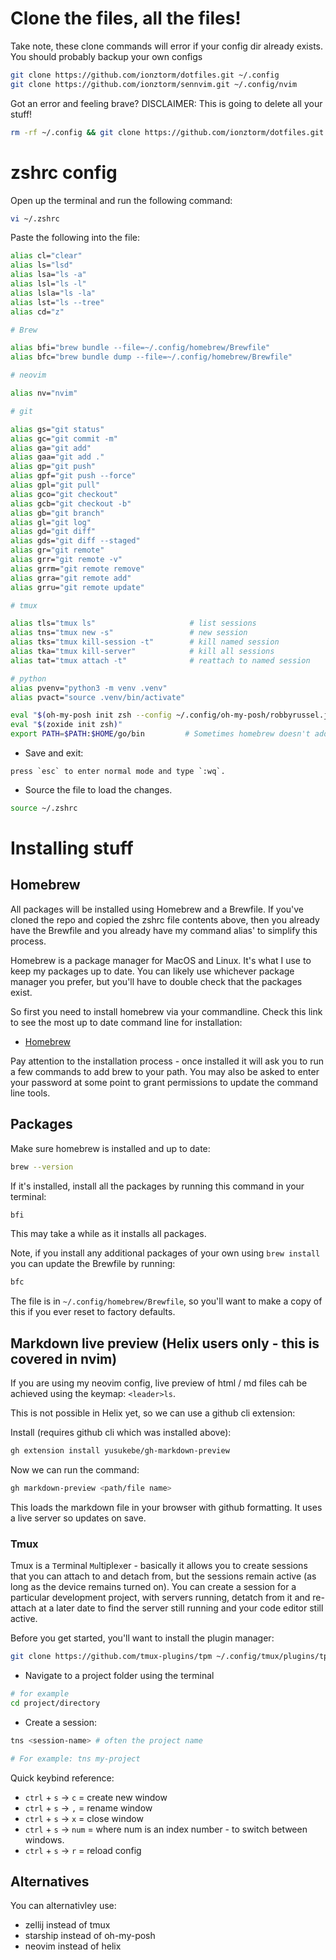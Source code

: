 # Clone the files, all the files!

Take note, these clone commands will error if your config dir already exists. You should probably backup your own configs

```bash
git clone https://github.com/ionztorm/dotfiles.git ~/.config
git clone https://github.com/ionztorm/sennvim.git ~/.config/nvim
```

Got an error and feeling brave? DISCLAIMER: This is going to delete all your stuff!

```bash
rm -rf ~/.config && git clone https://github.com/ionztorm/dotfiles.git ~/.config
```

# zshrc config

Open up the terminal and run the following command:

```bash
vi ~/.zshrc
```

Paste the following into the file:

```bash
alias cl="clear"
alias ls="lsd"
alias lsa="ls -a"
alias lsl="ls -l"
alias lsla="ls -la"
alias lst="ls --tree"
alias cd="z"

# Brew

alias bfi="brew bundle --file=~/.config/homebrew/Brewfile"
alias bfc="brew bundle dump --file=~/.config/homebrew/Brewfile"

# neovim

alias nv="nvim"

# git

alias gs="git status"
alias gc="git commit -m"
alias ga="git add"
alias gaa="git add ."
alias gp="git push"
alias gpf="git push --force"
alias gpl="git pull"
alias gco="git checkout"
alias gcb="git checkout -b"
alias gb="git branch"
alias gl="git log"
alias gd="git diff"
alias gds="git diff --staged"
alias gr="git remote"
alias grr="git remote -v"
alias grrm="git remote remove"
alias grra="git remote add"
alias grru="git remote update"

# tmux

alias tls="tmux ls"                     # list sessions
alias tns="tmux new -s"                 # new session
alias tks="tmux kill-session -t"        # kill named session
alias tka="tmux kill-server"            # kill all sessions
alias tat="tmux attach -t"              # reattach to named session

# python
alias pvenv="python3 -m venv .venv"
alias pvact="source .venv/bin/activate"

eval "$(oh-my-posh init zsh --config ~/.config/oh-my-posh/robbyrussel.json)"
eval "$(zoxide init zsh)"
export PATH=$PATH:$HOME/go/bin         # Sometimes homebrew doesn't add this to the path
```
- Save and exit:

```text
press `esc` to enter normal mode and type `:wq`.
```

- Source the file to load the changes.

```bash
source ~/.zshrc
```

# Installing stuff

## Homebrew

All packages will be installed using Homebrew and a Brewfile. If you've cloned the repo and copied the zshrc file contents above, then you already have the Brewfile and you already have my command alias' to simplify this process.

Homebrew is a package manager for MacOS and Linux. It's what I use to keep my packages up to date. You can likely use whichever package manager you prefer, but you'll have to double check that the packages exist.

So first you need to install homebrew via your commandline. Check this link to see the most up to date command line for installation:

- [Homebrew](https://brew.sh/)

Pay attention to the installation process - once installed it will ask you to run a few commands to add brew to your path. You may also be asked to enter your password at some point to grant permissions to update the command line tools.

## Packages

Make sure homebrew is installed and up to date:

```bash
brew --version
```

If it's installed, install all the packages by running this command in your terminal:

```bash
bfi
```

This may take a while as it installs all packages.

Note, if you install any additional packages of your own using `brew install` you can update the Brewfile by running:

```bash
bfc
```

The file is in `~/.config/homebrew/Brewfile`, so you'll want to make a copy of this if you ever reset to factory defaults.

## Markdown live preview (Helix users only - this is covered in nvim)

If you are using my neovim config, live preview of html / md files cah be achieved using the keymap: `<leader>ls`. 

This is not possible in Helix yet, so we can use a github cli extension:

Install (requires github cli which was installed above):

```bash
gh extension install yusukebe/gh-markdown-preview
```

Now we can run the command:

```bash
gh markdown-preview <path/file name>
```

This loads the markdown file in your browser with github formatting. It uses a live server so updates on save.

### Tmux

Tmux is a `T`erminal `Mu`ltiple`x`er - basically it allows you to create sessions that you can attach to and detach from, but the sessions remain active (as long as the device remains turned on). You can create a session for a particular development project, with servers running, detatch from it and re-attach at a later date to find the server still running and your code editor still active.

Before you get started, you'll want to install the plugin manager:

```bash
git clone https://github.com/tmux-plugins/tpm ~/.config/tmux/plugins/tpm
```

- Navigate to a project folder using the terminal

```bash
# for example
cd project/directory
```

- Create a session:

```bash
tns <session-name> # often the project name

# For example: tns my-project
```

Quick keybind reference:

- `ctrl` + `s` -> `c` = create new window
- `ctrl` + `s` -> `,` = rename window
- `ctrl` + `s` -> `x` = close window
- `ctrl` + `s` -> `num` = where num is an index number - to switch between windows.
- `ctrl` + `s` -> `r` = reload config

## Alternatives

You can alternativley use:

- zellij instead of tmux
- starship instead of oh-my-posh
- neovim instead of helix
